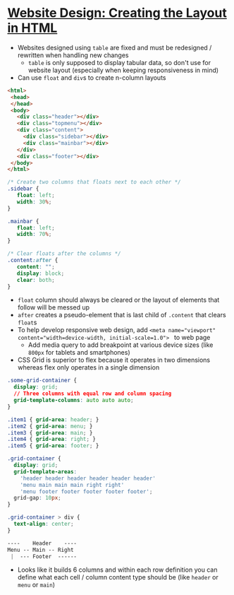 # [Website Design: Creating the Layout in HTML](https://medium.com/elfsight-blog/website-design-creating-the-layout-in-html-887c6b30cf13)

* Websites designed using `table` are fixed and must be redesigned / rewritten when handling new changes
  * `table` is only supposed to display tabular data, so don't use for website layout (especially when keeping responsiveness in mind)
* Can use `float` and `div`s to create n-column layouts
 
 ```html
<html>
  <head>
  </head>
  <body>
    <div class="header"></div>
    <div class="topmenu"></div>
    <div class="content">
      <div class="sidebar"></div>
      <div class="mainbar"></div>
    </div>
    <div class="footer"></div>
  </body>
</html>
 ```

 ```css
/* Create two columns that floats next to each other */
.sidebar {
    float: left;
    width: 30%;
}

.mainbar {
    float: left;
    width: 70%;
}

/* Clear floats after the columns */
.content:after {
    content: "";
    display: block;
    clear: both;
}
 ```

 * `float` column should always be cleared or the layout of elements that follow will be messed up
  * `after` creates a pseudo-element that is last child of `.content` that clears `float`s
* To help develop responsive web design, add `<meta name="viewport" content="width=device-width, initial-scale=1.0">
` to web page
  * Add media query to add breakpoint at various device sizes (like `800px` for tablets and smartphones)
* CSS Grid is superior to flex because it operates in two dimensions whereas flex only operates in a single dimension

```css
.some-grid-container {
  display: grid;
  // Three columns with equal row and column spacing
  grid-template-columns: auto auto auto;
}
```

```css
.item1 { grid-area: header; }
.item2 { grid-area: menu; }
.item3 { grid-area: main; }
.item4 { grid-area: right; }
.item5 { grid-area: footer; }

.grid-container {
  display: grid;
  grid-template-areas:
    'header header header header header header'
    'menu main main main right right'
    'menu footer footer footer footer footer';
  grid-gap: 10px;
}

.grid-container > div {
  text-align: center;
}

----    Header    ----
Menu -- Main -- Right 
 |  --- Footer  ------
```

* Looks like it builds 6 columns and within each row definition you can define what each cell / column content type should be (like `header` or `menu` or `main`)
